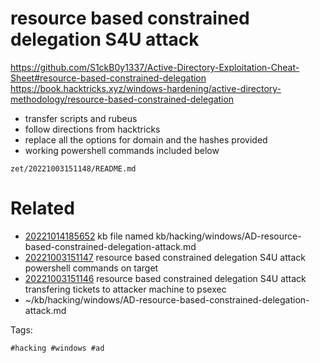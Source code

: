# resource based constrained delegation S4U attack
https://github.com/S1ckB0y1337/Active-Directory-Exploitation-Cheat-Sheet#resource-based-constrained-delegation
https://book.hacktricks.xyz/windows-hardening/active-directory-methodology/resource-based-constrained-delegation
- transfer scripts and rubeus
- follow directions from hacktricks
- replace all the options for domain and the hashes provided
- working powershell commands included below

` zet/20221003151148/README.md `

# Related

- [20221014185652](/zet/20221014185652/README.md) kb file named kb/hacking/windows/AD-resource-based-constrained-delegation-attack.md
- [20221003151147](/zet/20221003151147/README.md) resource based constrained delegation S4U attack powershell commands on target
- [20221003151146](/zet/20221003151146/README.md) resource based constrained delegation S4U attack transfering tickets to attacker machine to psexec
- ~/kb/hacking/windows/AD-resource-based-constrained-delegation-attack.md

Tags:

    #hacking #windows #ad 
